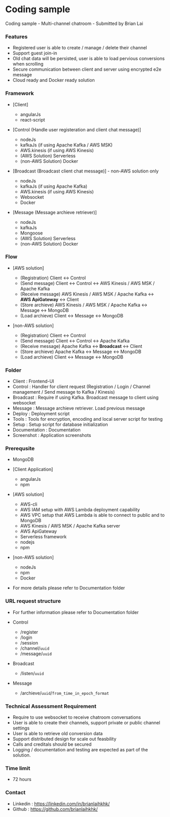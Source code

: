 # Coding sample
Coding sample - Multi-channel chatroom - Submitted by Brian Lai

### Features

- Registered user is able to create / manage / delete their channel
- Support guest join-in
- Old chat data will be persisted, user is able to load pervious conversions when scrolling
- Secure communication between client and server using encrypted e2e message
- Cloud ready and Docker ready solution

### Framework 

- [Client]
    - angularJs
    - react-script

- [Control (Handle user registeration and client chat message)]
    - nodeJs
    - kafkaJs (if using Apache Kafka / AWS MSK)
    - AWS.kinesis (if using AWS Kinesis)
    - (AWS Solution) Serverless
    - (non-AWS Solution) Docker

- [Broadcast (Broadcast client chat message)] - non-AWS solution only
    - nodeJs
    - kafkaJs (if using Apache Kafka)
    - AWS.kinesis (if using AWS Kinesis)
    - Websocket
    - Docker

- [Message (Message archieve retriever)]
    - nodeJs
    - kafkaJs
    - Mongoose
    - (AWS Solution) Serverless
    - (non-AWS Solution) Docker

### Flow

- [AWS solution]
    - (Registration) Client <-> Control
    - (Send message) Client <-> Control <-> AWS Kinesis / AWS MSK / Apache Kafka
    - (Receive message) AWS Kinesis / AWS MSK / Apache Kafka <-> **AWS ApiGateway** <-> Client
    - (Store archieve) AWS Kinesis / AWS MSK / Apache Kafka <-> Message <-> MongoDB
    - (Load archieve) Client <-> Message <-> MongoDB

- [non-AWS solution]
    - (Registration) Client <-> Control
    - (Send message) Client <-> Control <-> Apache Kafka
    - (Receive message) Apache Kafka <-> **Broadcast** <-> Client
    - (Store archieve) Apache Kafka <-> Message <-> MongoDB
    - (Load archieve) Client <-> Message <-> MongoDB

### Folder

- Client : Frontend-UI
- Control : Handler for client request (Registration / Login / Channel management / Send message to Kafka / Kinesis)
- Broadcast : Require if using Kafka. Broadcast message to client using websocket
- Message : Message archieve retriever. Load previous message
- Deploy : Deployment script
- Tools : Tools for encryption, encoding and local server script for testing
- Setup : Setup script for database initialization
- Documentation : Documentation
- Screenshot : Application screenshots

### Prerequsite

- MongoDB

- [Client Application]
    - angularJs
    - npm

- [AWS solution]
    - AWS-cli
    - AWS IAM setup with AWS Lambda deployment capability
    - AWS VPC setup that AWS Lambda is able to connect to public and to MongoDB 
    - AWS Kinesis / AWS MSK / Apache Kafka server
    - AWS ApiGateway
    - Serverless framework
    - nodejs
    - npm

- [non-AWS solution]
    - nodeJs
    - npm
    - Docker

- For more details please refer to Documentation folder


### URL request structure

- For further information please refer to Documentation folder

- Control
   - /register
   - /login
   - /session
   - /channel/`uuid`
   - /message/`uuid`

- Broadcast
   - /listen/`uuid`

- Message
   - /archieve/`uuid`/`from_time_in_epoch_format`

### Technical Assessment Requirement

- Require to use websocket to receive chatroom conversations
- User is able to create their channels, support private or public channel settings
- User is able to retrieve old conversion data
- Support distributed design for scale out feasbility
- Calls and creditals should be secured
- Logging / documentation and testing are expected as part of the solution.

### Time limit

- 72 hours

### Contact
- Linkedin : https://linkedin.com/in/brianlaihkhk/
- Github : https://github.com/brianlaihkhk/
